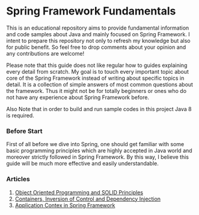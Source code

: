 # Spring Framework Fundamentals
This is an educational repository aims to provide fundamental information and code samples about Java and mainly focused on Spring Framework. I intent to prepare this repository not only to refresh my knowledge but also for public benefit. So feel free to drop comments about your opinion and any contributions are welcome!

Please note that this guide does not like regular how to guides explaining every detail from scratch. My goal is to touch every important topic about core of the Spring Framework instead of writing about specific topics in detail. It is a collection of simple answers of most common questions about the framework. Thus it might not be for totally beginners or ones who do not have any experience about Spring Framework before.

Also Note that in order to build and run sample codes in this project Java 8 is required.

### Before Start
First of all before we dive into Spring, one should get familiar with some basic programming principles which are highly accepted in Java world and moreover strictly followed in Spring Framework. By this way, I believe this guide will be much more effective and easily understandable.

### Articles

1. [Object Oriented Programming and SOLID Principles](https://yavuztas.dev/java/oop/2019/06/22/object-oriented-programming-and-solid-principles.html)
2. [Containers, Inversion of Control and Dependency Injection](https://yavuztas.dev)
3. [Application Contex in Spring Framework](https://yavuztas.dev)
